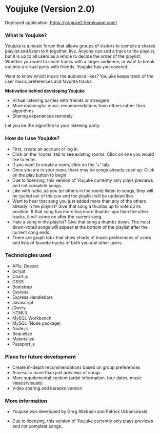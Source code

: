 # Youjuke (Version 2.0)

Deployed application: https://youjuke2.herokuapp.com/

### **What is Youjuke?** 

Youjuke is a music forum that allows groups of visitors to compile a shared playlist and listen to it together, live. Anyone can add a track to the playlist, but it is up to all users as a whole to decide the order of the playlist. Whether you want to share tracks with a larger audience, or want to break out into a virtual party with friends, Youjuke has you covered.

Want to know which music the audience likes? Youjuke keeps track of the user music preferences and favorite tracks.

**Motivation behind developing Youjuke**
* Virtual listening parties with friends or strangers
* More meaningful music recommendations from others rather than algorithms
* Sharing experiences remotely

Let you be the algorithm to your listening party.

### **How do I use Youjuke?**

* First, create an account or log in.
* Click on the 'rooms' tab to see existing rooms. Click on one you would like to enter.
* If you want to create a room, click on the '+' tab.
* Once you are in your room, there may be songs already cued up. Click on the play button to begin.
* Due to licensing, this version of Youjuke currently only plays previews and not complete songs.
* Like with radio, as you (or others in the room) listen to songs, they will be cycled out of the cue and the playlist will be updated live.
* Want to hear that song you just added more than any of the others already in the playlist? Give that song a thumbs up to vote up its position. If that song has more has more thumbs-ups than the other tracks, it will come on after the current song.
* Hate a song in the playlist? Give that song a thumbs down. The most down-voted songs will appear at the bottom of the playlist after the current song ends.
* There are graph tabs that show charts of music preferences of users and lists of favorite tracks of both you and other users.

### **Technologies used**

* APIs: Deezer
* bcrypt
* Chart.js
* CSS3
* Bootstrap
* Express
* Express Handlebars
* Javascript
* jQuery
* HTML5
* MySQL Workbench
* MySQL (Node package)
* Node.js
* Sequelize
* Materialize
* Passport.js

### **Plans for future development**
            
* Create in-depth recommendations based on group preferences
* Access to more than just previews of songs
* More supplemental content (artist information, tour dates, music videos/visuals)
* Video sharing and karaoke version

### **More information**

* Youjuke was developed by Greg Allebach and Patrick Urbankowski
              
* Due to licensing, this version of Youjuke currently only plays previews and not complete songs.
